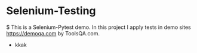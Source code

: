 # Selenium-Testing

$ This is a Selenium-Pytest demo. In this project I apply tests in demo sites https://demoqa.com by ToolsQA.com.
  * kkak
